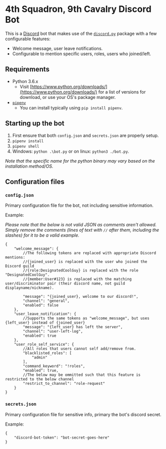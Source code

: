 # 4th Squadron, 9th Cavalry Discord Bot
This is a [Discord](https://discordapp.com/) bot that makes use of the [`discord.py`](https://github.com/Rapptz/discord.py) package with a few configurable features:
* Welcome message, user leave notifications.
* Configurable to mention specific users, roles, users who joined/left.

## Requirements
* Python 3.6.x
  * Visit [https://www.python.org/downloads/](https://www.python.org/downloads/) for a list of versions for download, or use your OS's package manager.
* [`pipenv`](https://pypi.org/project/pipenv/)
  * You can install typically using `pip install pipenv`.

## Starting up the bot
1. First ensure that both `config.json` and `secrets.json` are properly setup.
2. `pipenv install`
3. `pipenv shell`
4. Windows: `python .\bot.py` or on linux: `python3 ./bot.py`.

*Note that the specific name for the python binary may vary based on the installation method/OS.*

## Configuration files
### `config.json`
Primary configuration file for the bot, not including sensitive information.

Example:

*Please note that the below is not valid JSON as comments aren't allowed.  Simply remove the comments (lines of text with `//` after them, including the slashes) for it to be a valid example.*
```
{
    "welcome_message": {
        //The following tokens are replaced with appropriate Discord mentions:
        //{joined_user} is replaced with the user who joined the Discord guild
        //{role:DesignatedCoolGuy} is replaced with the role "DesignatedCoolGuy".
        //{member:User#123} is replaced with the matching user/discriminator pair (their discord name, not guild displayname/nickname).

        "message": "{joined_user}, welcome to our discord!",
        "channel": "general",
        "enabled": false
    },
    "user_leave_notification": {
        //Supports the same tokens as "welcome_message", but uses {left_user} instead of {joined_user}
        "message": "{left_user} has left the server",
        "channel": "user-left-log",
        "enabled": true
    },
    "user_role_self_service": {
        //All roles that users cannot self add/remove from.
        "blacklisted_roles": [
            "admin"
        ],
        "command_keyword": "!roles",
        "enabled": true,
        //The below may be ommitted such that this feature is restricted to the below channel
        "restrict_to_channel": "role-request"
    }
}
```

### `secrets.json`
Primary configuration file for sensitive info, primary the bot's discord secret.

Example:
```
{
    "discord-bot-token": "bot-secret-goes-here"
}
```
